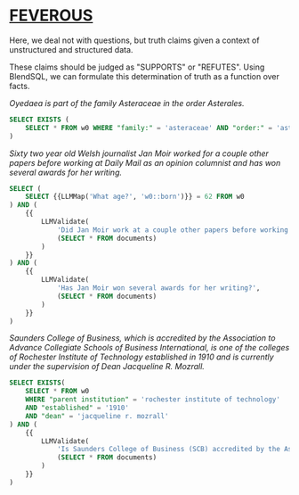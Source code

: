 # [FEVEROUS](https://fever.ai/dataset/feverous.html)

Here, we deal not with questions, but truth claims given a context of unstructured and structured data.

These claims should be judged as "SUPPORTS" or "REFUTES". Using BlendSQL, we can formulate this determination of truth as a function over facts. 

*Oyedaea is part of the family Asteraceae in the order Asterales.*
```sql
SELECT EXISTS (
    SELECT * FROM w0 WHERE "family:" = 'asteraceae' AND "order:" = 'asterales'
) 
```

*Sixty two year old Welsh journalist Jan Moir worked for a couple other papers before working at Daily Mail as an opinion columnist and has won several awards for her writing.*
```sql
SELECT (
    SELECT {{LLMMap('What age?', 'w0::born')}} = 62 FROM w0
) AND (
    {{
        LLMValidate(
            'Did Jan Moir work at a couple other papers before working at Daily Mail as an opinion columnist?',
            (SELECT * FROM documents)
        ) 
    }}
) AND (
    {{
        LLMValidate(
            'Has Jan Moir won several awards for her writing?',
            (SELECT * FROM documents)
        ) 
    }}
)
```

*Saunders College of Business, which is accredited by the Association to Advance Collegiate Schools of Business International, is one of the colleges of Rochester Institute of Technology established in 1910 and is currently under the supervision of Dean Jacqueline R. Mozrall.*
```sql
SELECT EXISTS(
    SELECT * FROM w0 
    WHERE "parent institution" = 'rochester institute of technology'
    AND "established" = '1910'
    AND "dean" = 'jacqueline r. mozrall'
) AND (
    {{
        LLMValidate(
            'Is Saunders College of Business (SCB) accredited by the Association to Advance Collegiate Schools of Business International (AACSB)?',
            (SELECT * FROM documents)
        )
    }}
)
```